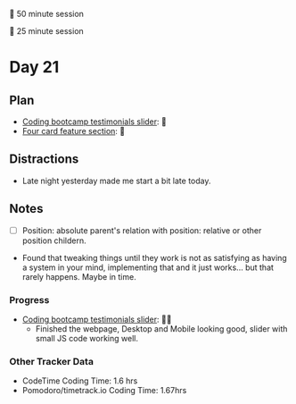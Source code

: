 🍒 50 minute session

🍅 25 minute session

# Day 21

## Plan

-   [Coding bootcamp testimonials slider](https://www.frontendmentor.io/challenges/coding-bootcamp-testimonials-slider-4FNyLA8JL): 🍒
-   [Four card feature section](https://www.frontendmentor.io/challenges/four-card-feature-section-weK1eFYK): 🍒

## Distractions

-   Late night yesterday made me start a bit late today.

## Notes

-   [ ] Position: absolute parent's relation with position: relative or other position childern.
-   Found that tweaking things until they work is not as satisfying as having a system in your mind, implementing that and it just works... but that rarely happens. Maybe in time.

### Progress

-   [Coding bootcamp testimonials slider](https://www.frontendmentor.io/challenges/coding-bootcamp-testimonials-slider-4FNyLA8JL): 🍒🍒
    -   Finished the webpage, Desktop and Mobile looking good, slider with small JS code working well.

### Other Tracker Data

-   CodeTime Coding Time: 1.6 hrs
-   Pomodoro/timetrack.io Coding Time: 1.67hrs
